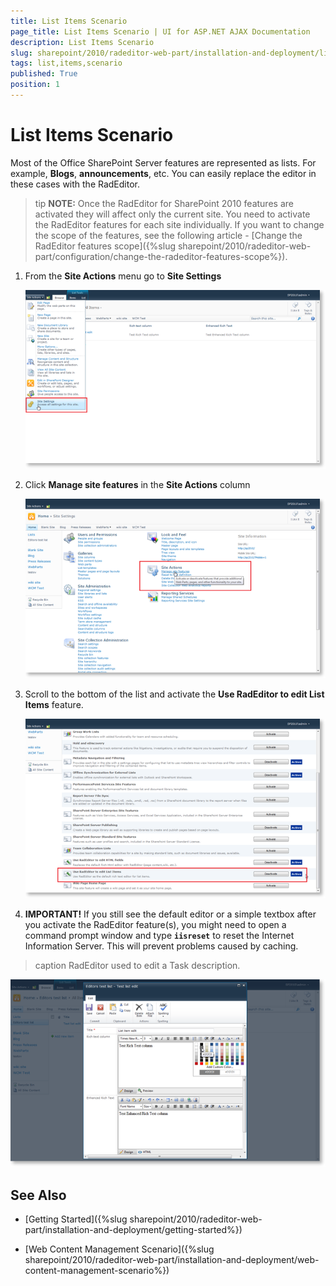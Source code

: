 ```yaml
---
title: List Items Scenario
page_title: List Items Scenario | UI for ASP.NET AJAX Documentation
description: List Items Scenario
slug: sharepoint/2010/radeditor-web-part/installation-and-deployment/list-items-scenario
tags: list,items,scenario
published: True
position: 1
---
```


# List Items Scenario





Most of the Office SharePoint Server features are represented as lists. For example, **Blogs**, **announcements**, etc. You can easily replace the editor in these cases with the RadEditor.

>tip  **NOTE:** Once the RadEditor for SharePoint 2010 features are activated they will affect only the current site. You need to activate the RadEditor features for each site individually. If you want to change the scope of the features, see the following article - [Change the RadEditor features scope]({%slug sharepoint/2010/radeditor-web-part/configuration/change-the-radeditor-features-scope%}).



1. From the **Site Actions** menu go to **Site Settings**

	![](images/SP_Lists1_thumb.png)

1. Click **Manage site features** in the **Site Actions** column

	![](images/SP_SiteFeatures_thumb.png)

1. Scroll to the bottom of the list and activate the **Use RadEditor to edit List Items** feature.

	![](images/SP_SiteFeatures2_thumb.png)

1. **IMPORTANT!** If you still see the default editor or a simple textbox after you activate the RadEditor feature(s), you might need to open a command prompt window and type **`iisreset`** to reset the Internet Information Server. This will prevent problems caused by caching.

>caption RadEditor used to edit a Task description.

![](images/SP_Lists4_thumb.png)

## See Also

 * [Getting Started]({%slug sharepoint/2010/radeditor-web-part/installation-and-deployment/getting-started%})

 * [Web Content Management Scenario]({%slug sharepoint/2010/radeditor-web-part/installation-and-deployment/web-content-management-scenario%})
